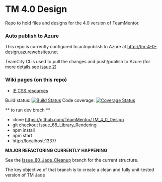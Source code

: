 TM 4.0 Design
=============

Repo to hold files and designs for the 4.0 version of TeamMentor.


### Auto publish to Azure

This repo is currently configured to autopublish to Azure at http://tm-4-0-design.azurewebsites.net

TeamCity CI is used to pull the changes and push/publish to Azure (for more details see [issue 2](https://github.com/TeamMentor/TM_4_0_Design/issues/2))

### Wiki pages (on this repo)

* [IE CSS resources](https://github.com/TeamMentor/TM_4_0_Design/wiki/IE-CSS-resources)


Build status: [![Build Status](https://travis-ci.org/TeamMentor/TM_4_0_Design.svg?branch=Issue_66_TopNav_Auth)](https://travis-ci.org/TeamMentor/TM_4_0_Design)
Code coverage: [![Coverage Status](https://coveralls.io/repos/TeamMentor/TM_4_0_Design/badge.png?branch=Issue_68_Library_Rendering)](https://coveralls.io/r/TeamMentor/TM_4_0_Design?branch=Issue_68_Library_Rendering)

** to run dev brach **

* clone https://github.com/TeamMentor/TM_4_0_Design
* git checkout Issue_68_Library_Rendering
* npm install
* npm start
* http://localhost:1337/

**MAJOR REFACTORING CURRENTLY HAPPENING**

See the [Issue_80_Jade_Cleanup](https://github.com/TeamMentor/TM_4_0_Design/tree/Issue_80_Jade_Cleanup) branch for the current structure. 

The key objective of that branch is to create a clean and fully unit-tested version of TM Jade
